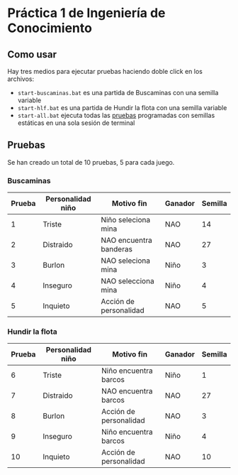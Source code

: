 # Práctica 1 de Ingeniería de Conocimiento
## Como usar
Hay tres medios para ejecutar pruebas haciendo doble click en los archivos:
- `start-buscaminas.bat` es una partida de Buscaminas con una semilla variable
- `start-hlf.bat` es una partida de Hundir la flota con una semilla variable
- `start-all.bat` ejecuta todas las [pruebas](#pruebas) programadas con semillas estáticas en una sola sesión de terminal
## Pruebas
Se han creado un total de 10 pruebas, 5 para cada juego.
### Buscaminas
|Prueba|Personalidad niño|Motivo fin              |Ganador|Semilla|
|------|-----------------|------------------------|-------|-------|
|1     |Triste           |Niño seleciona mina     |NAO    |14     |
|2     |Distraido        |NAO encuentra banderas  |NAO    |27     |
|3     |Burlon           |NAO seleciona mina      |Niño   |3      |
|4     |Inseguro         |NAO selecciona mina     |Niño   |4      |
|5     |Inquieto         |Acción de personalidad  |NAO    |5      |

### Hundir la flota
|Prueba|Personalidad niño|Motivo fin              |Ganador|Semilla|
|------|-----------------|------------------------|-------|-------|
|6     |Triste           |Niño encuentra barcos   |Niño   |1      |
|7     |Distraido        |NAO encuentra barcos    |NAO    |27     |
|8     |Burlon           |Acción de personalidad  |NAO    |3      |
|9     |Inseguro         |Niño encuentra barcos   |Niño   |4      |
|10    |Inquieto         |Acción de personalidad  |NAO    |10     |